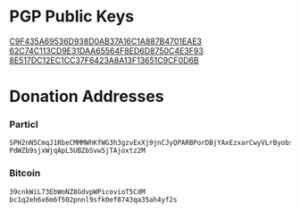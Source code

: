 # PGP Public Keys

[C9F435A69536D938D0AB37A16C1A887B4701EAE3](publickeys/C9F435A69536D938D0AB37A16C1A887B4701EAE3.asc)<br/>
[62C74C113CD9E31DAA65564F8ED6D8750C4E3F93](publickeys/62C74C113CD9E31DAA65564F8ED6D8750C4E3F93.asc)<br/>
[8E517DC12EC1CC37F6423A8A13F13651C9CF0D6B](publickeys/8E517DC12EC1CC37F6423A8A13F13651C9CF0D6B.asc)<br/>


# Donation Addresses

### Particl
```
SPH2nN5CmqJ1RbeCMMMWhKfWG3h3gzvExXj9jnCJyQPARBPorDBjYAxEzxarCwyVLrByobsz7zMFbVzLfK9QmXzs8XbQgXFxXzV4jb
PdWZb9sjxWjqApL5UBZbSvw5jTAjoxtz2M
```

### Bitcoin
```
39cnkWiL73EbWoNZ8GdvpWPicovioT5CdM
bc1q2eh6x6m6f502pnnl9sfk0ef8743qa35ah4yf2s
```
